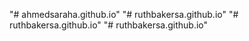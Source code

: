 "# ahmedsaraha.github.io" 
"# ruthbakersa.github.io" 
"# ruthbakersa.github.io" 
"# ruthbakersa.github.io" 

